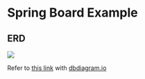 # Spring Board Example

## ERD
![](https://user-images.githubusercontent.com/23608029/174424693-0353f9d4-eee5-4920-88d7-8a0d516a7a18.png)

Refer to [this link](https://dbdiagram.io/d/62ad61c19921fe2a9630b051) with [dbdiagram.io](https://dbdiagram.io)
